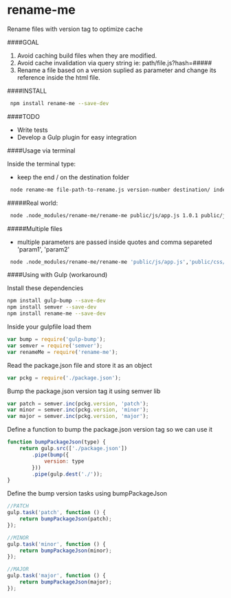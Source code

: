 # rename-me
Rename files with version tag to optimize cache


####GOAL

1. Avoid caching build files when they are modified.
2. Avoid cache invalidation via query string ie: path/file.js?hash=#####
3. Rename a file based on a version suplied as parameter and change its reference inside the html file.

####INSTALL

```sh
 npm install rename-me --save-dev
```
####TODO

* Write tests
* Develop a Gulp plugin for easy integration

####Usage via terminal

Inside the terminal type:

* keep the end / on the destination folder

```sh
 node rename-me file-path-to-rename.js version-number destination/ index.html
```

#####Real world:

```sh
 node .node_modules/rename-me/rename-me public/js/app.js 1.0.1 public/js/ public/index.html
```

#####Multiple files

* multiple parameters are passed inside quotes and comma separeted 'param1', 'param2'

```sh
 node .node_modules/rename-me/rename-me 'public/js/app.js','public/css/app.css' 1.0.1 'public/js/','public/css/' public/index.html
```

####Using with Gulp (workaround)

Install these dependencies
```sh
npm install gulp-bump --save-dev
npm install semver --save-dev
npm install rename-me --save-dev
```
Inside your gulpfile load them
```js
var bump = require('gulp-bump');
var semver = require('semver');
var renameMe = require('rename-me');
```
Read the package.json file and store it as an object
```js
var pckg = require('./package.json');
```
Bump the package.json version tag it using semver lib
```js
var patch = semver.inc(pckg.version, 'patch');
var minor = semver.inc(pckg.version, 'minor');
var major = semver.inc(pckg.version, 'major');
```
Define a function to bump the package.json version tag so we can use it
```js
function bumpPackageJson(type) {
	return gulp.src(['./package.json'])
		.pipe(bump({
			version: type
		}))
		.pipe(gulp.dest('./'));
}
```
Define the bump version tasks using bumpPackageJson
```js
//PATCH
gulp.task('patch', function () {
	return bumpPackageJson(patch);
});

//MINOR
gulp.task('minor', function () {
	return bumpPackageJson(minor);
});

//MAJOR
gulp.task('major', function () {
	return bumpPackageJson(major);
});
```
